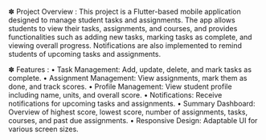 ✽ Project Overview :
This project is a Flutter-based mobile application designed to manage student tasks and assignments. The app allows students to view their tasks, assignments, and courses, and provides functionalities such as adding new tasks, marking tasks as complete, and viewing overall progress. Notifications are also implemented to remind students of upcoming tasks and assignments.

✽ Features :
 • Task Management: Add, update, delete, and mark tasks as complete.
 • Assignment Management: View assignments, mark them as done, and track scores.
 • Profile Management: View student profile including name, units, and overall score.
 • Notifications: Receive notifications for upcoming tasks and assignments.
 • Summary Dashboard: Overview of highest score, lowest score, number of assignments, tasks, courses, and past due assignments.
 • Responsive Design: Adaptable UI for various screen sizes.
